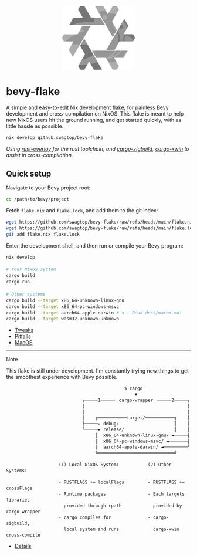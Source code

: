 <div align="center"> <img src="bevy-flake.svg" width="200"/> </div>

# bevy-flake

A simple and easy-to-edit Nix development flake,
for painless [Bevy][bevy] development and cross-compilation on NixOS.
This flake is meant to help new NixOS users hit the ground running,
and get started quickly, with as little hassle as possible.

```sh
nix develop github:swagtop/bevy-flake
```

*Using [rust-overlay][overlay] for the rust toolchain,
and [cargo-zigbuild][zigbuild], [cargo-xwin](xwin) to assist in
cross-compilation.*

[bevy]: https://github.com/bevyengine/bevy
[overlay]: https://github.com/oxalica/rust-overlay/
[zigbuild]: https://github.com/rust-cross/cargo-zigbuild
[xwin]: https://github.com/rust-cross/cargo-xwin

## Quick setup

Navigate to your Bevy project root:

```sh
cd /path/to/bevy/project
```

Fetch `flake.nix` and `flake.lock`, and add them to the git index:

```sh
wget https://github.com/swagtop/bevy-flake/raw/refs/heads/main/flake.nix
wget https://github.com/swagtop/bevy-flake/raw/refs/heads/main/flake.lock
git add flake.nix flake.lock
```

Enter the development shell, and then run or compile your Bevy program:

```sh
nix develop

# Your NixOS system
cargo build
cargo run

# Other systems
cargo build --target x86_64-unknown-linux-gnu
cargo build --target x86_64-pc-windows-msvc
cargo build --target aarch64-apple-darwin # <-- Read docs/macos.md!
cargo build --target wasm32-unknown-unknown
```

- [Tweaks](docs/tweaks.md)
- [Pitfalls](docs/pitfalls.md)
- [MacOS](docs/macos.md)

--------------------------------------------------------------------------------

> [!NOTE]
> This flake is still under development. I'm constantly trying new things
> to get the smoothest experience with Bevy possible.

```
                                             $ cargo
                                                 ▼
                             ╭─────1─────╴ cargo-wrapper ╶─────2─────╮
                             │                                       │
                             │                                       │
                             │    ╔═══════════target/═══════════╗    │
                             ├─────► debug/                     ║    │
                             ╰─────► release/                   ║    │
                                  ║  x86_64-unknown-linux-gnu/ ◄─────┤
                                  ║  x86_64-pc-windows-msvc/ ◄───────┤
                                  ║  aarch64-apple-darwin/ ◄─────────╯
                                  ╚═════════════════════════════╝

                    (1) Local NixOS System:           (2) Other Systems:

                    - RUSTFLAGS += localFlags         - RUSTFLAGS += crossFlags
                    - Runtime packages                - Each targets libraries
                      provided through rpath            provided by cargo-wrapper
                    - cargo compiles for              - cargo-zigbuild,
                      local system and runs             cargo-xwin cross-compile
```

- [Details](docs/details.md)
